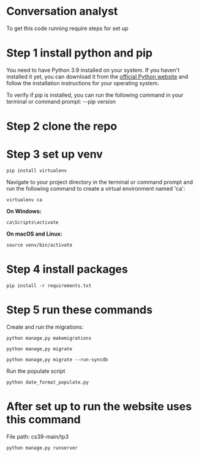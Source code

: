 # Conversation analyst

To get this code running require steps for set up

# Step 1 install python and pip
You need to have Python 3.9 installed on your system. If you haven't installed it yet, you can download it from the [official Python website](https://www.python.org/downloads/) and follow the installation instructions for your operating system.

To verify if pip is installed, you can run the following command in your terminal or command prompt:
    --pip version


# Step 2 clone the repo

# Step 3 set up venv

    pip install virtualenv

Navigate to your project directory in the terminal or command prompt and run the following command to create a virtual environment named 'ca':


    virtualenv ca

**On Windows:**


    ca\Scripts\activate

**On macOS and Linux:**

    source venv/bin/activate


# Step 4 install packages

    pip install -r requirements.txt


# Step 5 run these commands
Create and run the migrations:

    python manage.py makemigrations
    
    python manage,py migrate
    
    python manage,py migrate --run-syncdb

Run the populate script

    python date_format_populate.py


# After set up to run the website uses this command
File path: cs39-main/tp3

    python manage.py runserver

